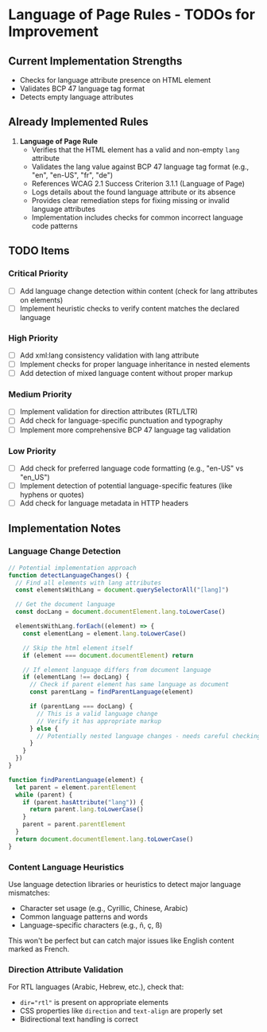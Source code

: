 # Language of Page Rules - TODOs for Improvement

## Current Implementation Strengths

- Checks for language attribute presence on HTML element
- Validates BCP 47 language tag format
- Detects empty language attributes

## Already Implemented Rules

1. **Language of Page Rule**
   - Verifies that the HTML element has a valid and non-empty `lang` attribute
   - Validates the lang value against BCP 47 language tag format (e.g., "en", "en-US", "fr", "de")
   - References WCAG 2.1 Success Criterion 3.1.1 (Language of Page)
   - Logs details about the found language attribute or its absence
   - Provides clear remediation steps for fixing missing or invalid language attributes
   - Implementation includes checks for common incorrect language code patterns

## TODO Items

### Critical Priority

- [ ] Add language change detection within content (check for lang attributes on elements)
- [ ] Implement heuristic checks to verify content matches the declared language

### High Priority

- [ ] Add xml:lang consistency validation with lang attribute
- [ ] Implement checks for proper language inheritance in nested elements
- [ ] Add detection of mixed language content without proper markup

### Medium Priority

- [ ] Implement validation for direction attributes (RTL/LTR)
- [ ] Add check for language-specific punctuation and typography
- [ ] Implement more comprehensive BCP 47 language tag validation

### Low Priority

- [ ] Add check for preferred language code formatting (e.g., "en-US" vs "en_US")
- [ ] Implement detection of potential language-specific features (like hyphens or quotes)
- [ ] Add check for language metadata in HTTP headers

## Implementation Notes

### Language Change Detection

```javascript
// Potential implementation approach
function detectLanguageChanges() {
  // Find all elements with lang attributes
  const elementsWithLang = document.querySelectorAll("[lang]")

  // Get the document language
  const docLang = document.documentElement.lang.toLowerCase()

  elementsWithLang.forEach((element) => {
    const elementLang = element.lang.toLowerCase()

    // Skip the html element itself
    if (element === document.documentElement) return

    // If element language differs from document language
    if (elementLang !== docLang) {
      // Check if parent element has same language as document
      const parentLang = findParentLanguage(element)

      if (parentLang === docLang) {
        // This is a valid language change
        // Verify it has appropriate markup
      } else {
        // Potentially nested language changes - needs careful checking
      }
    }
  })
}

function findParentLanguage(element) {
  let parent = element.parentElement
  while (parent) {
    if (parent.hasAttribute("lang")) {
      return parent.lang.toLowerCase()
    }
    parent = parent.parentElement
  }
  return document.documentElement.lang.toLowerCase()
}
```

### Content Language Heuristics

Use language detection libraries or heuristics to detect major language mismatches:

- Character set usage (e.g., Cyrillic, Chinese, Arabic)
- Common language patterns and words
- Language-specific characters (e.g., ñ, ç, ß)

This won't be perfect but can catch major issues like English content marked as French.

### Direction Attribute Validation

For RTL languages (Arabic, Hebrew, etc.), check that:

- `dir="rtl"` is present on appropriate elements
- CSS properties like `direction` and `text-align` are properly set
- Bidirectional text handling is correct
